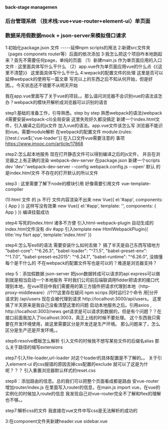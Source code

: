 #### back-stage managemen
### 后台管理系统 （技术栈:vue+vue-router+element-ui）单页面
### 数据采用假数据mock + json-server来模拟借口请求

<!-- 这里记录我实践的思路和过程 -->
1:初始化package.json 文件 -----延伸npm scripts的用法
2:新建src文件夹（pages componets router等）后面的依次添加
3:我怎么把这个项目咋本地跑起来？首先不需要任何page，单纯的页面
（1）新建main.js 作为单页面应用的入口文件 : 这里面具体写什么干什么
（2）app.vue作为单页面应用vue的什么点《《这里不清楚》》 这里面具体写什么干什么
4:wepack的配置文件的处理 这里是否可以延伸webpack的使用写一篇文章
写完以上的东西之后不知从何开始，但是好困。。今天状态还不错要不从明天开始

我在app.vue里面写了关于vue的项目。。那么请问浏览器不会识别vue的语法该怎办？webpack的模块开解析成浏览器可以识别的语言

step1:基础的准备工作，引导熟悉。step by step
熟悉webpack的语法(webpack 4需要安装webpack-cli)全局安装 这里失败好久都没搞定
新建一个index.html文件，引入编译之后的js文件
加入vue的语法。app.vue文件该怎么写 
浏览器不能识别vue。需要module解析
在webpack的配置文件 module:{rules:[{test:/\.vue$/,'vue-loader'}]
在入口文件vue需要注意的 事项
https://www.imooc.com/article/17868

step2:怎么起本地服务
现在打开静态文件可以得到编译之后的js文件， 并且在浏览器之上有正确的渲染
webpack-dev-server 
在package.json 新建一个scripts dev
'dev':'webpack-dev-server --config webpack.config.js --open' 
默认 的是index.html文件  不存在的打开默认的所以文件 

step3 : 这里需要了解下node的模块引用
好像需要引用文件
vue-template-compiler
<!--  -->
(1):html 文件 的 js 不行
文件内容渲染不出来
new Vue({
    el:'#app',
	components: { App } 
})
这样写没有效果
new Vue({
    el:'#app',
    template: '<App/>',
	components: { App }
})
编译挂载成功

step4:写死的index.html 诸多不方便
引入html-webpack-plugin 
自动生成的index.html文件没有 div #app
引入template
 new HtmlWebpackPlugin({
    title:'my fisrt app',
    template:'index.html'
})

step4:怎么写es6的语法
需要安装什么如何去做？
搞了半天是自己东西写错地方
    "babel-core": "^6.26.3",
    "babel-loader": "^7.1.5",
    "babel-preset-env": "^1.7.0",
    "babel-preset-es2015": "^6.24.1",
    "babel-runtime": "^6.26.0",
没搞懂每个是干什么的
不在webpack的配置文件写也是可以的？难道是浏览器支持？

step 5：添加假数据
json-server 把json数据转成可以请求的api
express可以做到就是相当启动一个本地服务
平时我们公司前后端联调用fidder把请求的接口代理到本地，在vue项目中我们需要用的第三方插件把请求代理到本地（http-proxy-middleware）//???这里存在疑问
npm scrips 同时运行2个命令 用|分开
请求到 /api/users 现在会被代理到请求 http://localhost:3000/api/users。
这里搞了半天原来是我自己没看清楚这里的问题
启动本地服务之后。引用axios , http://localhost:3003/news get请求是可以请求到数据的，但是有个问题？？在接口前面我加入了localhost:3003，真正上线的时候不要处理。
这个东西我只需要在开发环境使用，故这里需要区分是开发还是生产环境。
那么问题来了，怎么区分是生产还是开发环境。。

step6:resolve模板怎么解析
引入文件的时候我不想写某些文件的后缀名alias
那么关于路径的缩写extensions

step7:引入file-loader,url-loader 对这个loader的具体配置是不了解的。。
关于引入element-ui 的css报错的原因去掉css配置的exclude 就可以了这是为什呢？？？
引入重置浏览器默认样式的reset.css

step8：添加路由的信息。总的我们可以把整个页面看成都是路由
安vue-router 
增加router/index.js 在里面写入router的信息，在main.js import vue，在vue的实例化的时候加入route的信息
我发现自己对vue-router完全不了解和flex的理解也不够。。

step7:解析css的文件
我直接在vue文件中写css是无法解析的成功的

3:在component文件夹新建header.vue sidebar.vue


<!-- #### 快速打开md文件的快捷键ctrl+shift+v -->



